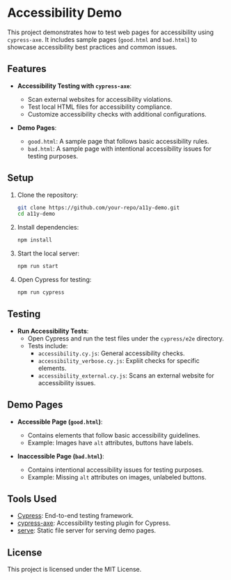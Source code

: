 # Accessibility Demo

This project demonstrates how to test web pages for accessibility using `cypress-axe`. It includes sample pages (`good.html` and `bad.html`) to showcase accessibility best practices and common issues.

## Features

- **Accessibility Testing with `cypress-axe`**:
  - Scan external websites for accessibility violations.
  - Test local HTML files for accessibility compliance.
  - Customize accessibility checks with additional configurations.

- **Demo Pages**:
  - `good.html`: A sample page that follows basic accessibility rules.
  - `bad.html`: A sample page with intentional accessibility issues for testing purposes.

## Setup

1. Clone the repository:

   ```sh
   git clone https://github.com/your-repo/a11y-demo.git
   cd a11y-demo
   ```

2. Install dependencies:

   ```sh
   npm install
   ```

3. Start the local server:

   ```sh
   npm run start
   ```

4. Open Cypress for testing:

   ```sh
   npm run cypress
   ```

## Testing

- **Run Accessibility Tests**:
  - Open Cypress and run the test files under the `cypress/e2e` directory.
  - Tests include:
    - `accessibility.cy.js`: General accessibility checks.
    - `accessibility_verbose.cy.js`: Expliit checks for specific elements.
    - `accessibility_external.cy.js`: Scans an external website for accessibility issues.

## Demo Pages

- **Accessible Page (`good.html`)**:
  - Contains elements that follow basic accessibility guidelines.
  - Example: Images have `alt` attributes, buttons have labels.

- **Inaccessible Page (`bad.html`)**:
  - Contains intentional accessibility issues for testing purposes.
  - Example: Missing `alt` attributes on images, unlabeled buttons.

## Tools Used

- [Cypress](https://www.cypress.io/): End-to-end testing framework.
- [cypress-axe](https://github.com/component-driven/cypress-axe): Accessibility testing plugin for Cypress.
- [serve](https://github.com/vercel/serve): Static file server for serving demo pages.

## License

This project is licensed under the MIT License.
